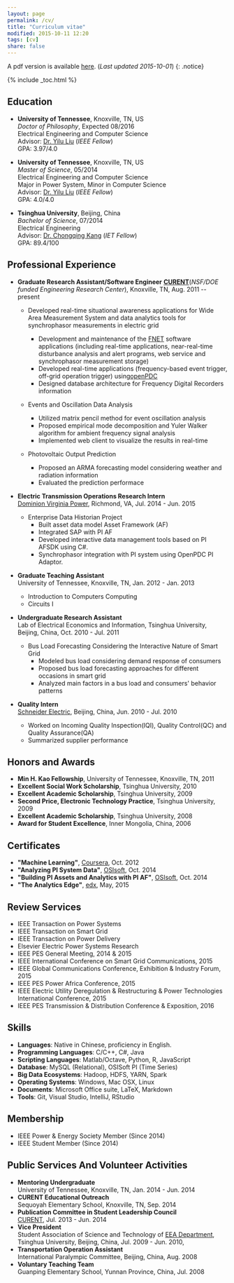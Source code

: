 ```yaml
---
layout: page
permalink: /cv/
title: "Curriculum vitae"
modified: 2015-10-11 12:20
tags: [cv]
share: false
---
```


A pdf version is available [here](cv.pdf). (*Last updated 2015-10-01*)
{: .notice}

{% include _toc.html %}

## Education
- **University of Tennessee**, Knoxville, TN, US  
  *Doctor of Philosophy*,  Expected 08/2016  
  Electrical Engineering and Computer Science  
  Advisor: [Dr. Yilu Liu](http://www.eecs.utk.edu/people/faculty/liu) (*IEEE Fellow*)  
  GPA: 3.97/4.0  

- **University of Tennessee**, Knoxville, TN, US  
  *Master of Science*, 05/2014  
  Electrical Engineering and Computer Science  
  Major in Power System, Minor in Computer Science  
  Advisor: [Dr. Yilu Liu](http://www.eecs.utk.edu/people/faculty/liu) (*IEEE Fellow*)  
  GPA: 4.0/4.0

- **Tsinghua University**, Beijing, China  
  *Bachelor of Science*, 07/2014  
  Electrical Engineering  
  Advisor: [Dr. Chongqing Kang](http://www.eea.tsinghua.edu.cn/cn/faculties/cqkang) (*IET Fellow*)  
  GPA: 89.4/100

## Professional Experience
- **Graduate Research Assistant/Software Engineer** 
  [**CURENT**](http://curent.utk.edu/)(*NSF/DOE funded Engineering Research Center*), Knoxville, TN, Aug. 2011 -- present  
  * Developed real-time situational awareness applications for Wide Area Measurement System and data analytics tools for synchrophasor measurements in electric grid  
    - Development and maintenance of the [FNET](https://en.wikipedia.org/wiki/FNET) software applications (including real-time applications, near-real-time disturbance analysis and alert programs, web service and synchrophasor measurement storage)  
    - Developed real-time applications (frequency-based event trigger, off-grid operation trigger) using[openPDC](http://openpdc.codeplex.com/)  
    - Designed database architecture for Frequency Digital Recorders information  

  * Events and Oscillation Data Analysis  
	- Utilized matrix pencil method for event oscillation analysis  
	- Proposed empirical mode decomposition and Yuler Walker algorithm for ambient frequency signal analysis  
	- Implemented web client to visualize the results in real-time  
	
  * Photovoltaic Output Prediction  
	- Proposed an ARMA forecasting model considering weather and radiation information  
	- Evaluated the prediction performace  

- **Electric Transmission Operations Research Intern**  
  [Dominion Virginia Power](https://en.wikipedia.org/wiki/Dominion_Resources), Richmond, VA, Jul. 2014 - Jun. 2015  
  * Enterprise Data Historian Project  
    - Built asset data model Asset Framework (AF) 
    - Integrated SAP with PI AF
	- Developed interactive data management tools based on PI AFSDK using C\#.
	- Synchrophasor integration with PI system using OpenPDC PI Adaptor.

- **Graduate Teaching Assistant**  
  University of Tennessee, Knoxville, TN, Jan. 2012 - Jan. 2013  
  - Introduction to Computers Computing
  - Circuits I

- **Undergraduate Research Assistant**  
  Lab of Electrical Economics and Information, Tsinghua University, Beijing, China, Oct. 2010 - Jul. 2011  
    * Bus Load Forecasting Considering the Interactive Nature of Smart Grid  
	  - Modeled bus load considering demand response of consumers  
	  - Proposed bus load forecasting approaches for different occasions in smart grid  
	  - Analyzed main factors in a bus load and consumers' behavior patterns

- **Quality Intern**  
  [Schneider Electric](http://www.schneider-electric.com/b2b/en/solutions/for-business/smart-cities/explore-our-offer/), Beijing, China, Jun. 2010 - Jul. 2010  
  - Worked on Incoming Quality Inspection(IQI), Quality Control(QC) and Quality Assurance(QA)  
  - Summarized supplier performance

## Honors and Awards
- **Min H. Kao Fellowship**, University of Tennessee, Knoxville, TN, 2011
- **Excellent Social Work Scholarship**, Tsinghua University, 2010
- **Excellent Academic Scholarship**, Tsinghua University, 2009
- **Second Price, Electronic Technology Practice**, Tsinghua University, 2009
- **Excellent Academic Scholarship**, Tsinghua University, 2008
- **Award for Student Excellence**, Inner Mongolia, China, 2006

## Certificates
- **"Machine Learning"**, [Coursera](https://www.coursera.org/maestro/api/certificate/get_certificate?course_id=152), Oct. 2012
- **"Analyzing PI System Data"**, [OSIsoft](http://www.osisoft.com/), Oct. 2014  
- **"Building PI Assets and Analytics with PI AF"**, [OSIsoft](http://www.osisoft.com/), Oct. 2014
- **"The Analytics Edge"**, [edx](https://s3.amazonaws.com/verify.edx.org/downloads/5ff3b62349c8439d82cb3600c1f6b1b5/Certificate.pdf), May, 2015

## Review Services
- IEEE Transaction on Power Systems
- IEEE Transaction on Smart Grid
- IEEE Transaction on Power Delivery
- Elsevier Electric Power Systems Research
- IEEE PES General Meeting, 2014 & 2015
- IEEE International Conference on Smart Grid Communications, 2015
- IEEE Global Communications Conference, Exhibition & Industry Forum, 2015
- IEEE PES Power Africa Conference, 2015
- IEEE Electric Utility Deregulation & Restructuring & Power Technologies International Conference, 2015
- IEEE PES Transmission & Distribution Conference & Exposition, 2016

## Skills
- **Languages**: Native in Chinese, proficiency in English.
- **Programming Languages**: C/C++, C#, Java
- **Scripting Languages**: Matlab/Octave, Python, R, JavaScript
- **Database**: MySQL (Relational), OSISoft PI (Time Series)
- **Big Data Ecosystems**: Hadoop, HDFS, YARN, Spark
- **Operating Systems**: Windows, Mac OSX, Linux 
- **Documents**: Microsoft Office suite, LaTeX, Markdown 
- **Tools**: Git, Visual Studio, IntelliJ, RStudio

## Membership
- IEEE Power & Energy Society Member  (Since 2014)
- IEEE Student Member				  (Since 2014)

## Public Services And Volunteer Activities
- **Mentoring Undergraduate**  
  University of Tennessee, Knoxville, TN, Jan. 2014 - Jun. 2014 
- **CURENT Educational Outreach**  
  Sequoyah Elementary School, Knoxville, TN, Sep. 2014 
- **Publication Committee in Student Leadership Council**  
  [CURENT](http://curent.utk.edu), Jul. 2013 - Jun. 2014
- **Vice President**  
  Student Association of Science and Technology of [EEA Department](http://www.eea.tsinghua.edu.cn/publish/eeaen/index.html), Tsinghua University, Beijing, China, Jul. 2009 - Jun. 2010,
- **Transportation Operation Assistant**  
  International Paralympic Committee, Beijing, China, Aug. 2008
- **Voluntary Teaching Team**  
  Guanping Elementary School, Yunnan Province, China, Jul. 2008
